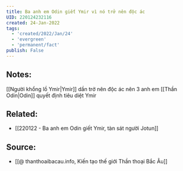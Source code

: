 ```yaml
---
title: Ba anh em Odin giết Ymir vì nó trở nên độc ác
UID: 220124232116
created: 24-Jan-2022
tags:
  - 'created/2022/Jan/24'
  - 'evergreen'
  - 'permanent/fact'
publish: False
---
```

## Notes:
[[Người khổng lồ Ymir|Ymir]] dần trở nên độc ác nên 3 anh em [[Thần Odin|Odin]] quyết định tiêu diệt Ymir

## Related:
- [[220122 - Ba anh em Odin giết Ymir, tàn sát người Jotun]]
## Source:
- [[@ thanthoaibacau.info, Kiến tạo thế giới  Thần thoại Bắc Âu]]


